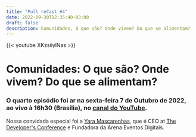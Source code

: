 ```yaml
---
title: "Pull reCast #4"
date: 2022-09-30T12:35:40-03:00
draft: false
description: Comunidades, O que são? Onde vivem? Do que se alimentam?
---
```


{{< youtube XKzsiiylNas >}}

<!-- [![yara](/images/flyer_live4-bottom.png)](http://live.pullrecast.dev)

{{<button href="https://www.sympla.com.br/evento-online/pull-recast-4-comunidades-com-yara-mascarenhas/1744221">}}Inscreva-se{{</button>}} -->

# Comunidades: O que são? Onde vivem? Do que se alimentam?

### O quarto episódio foi ar na sexta-feira 7 de Outubro de 2022, ao vivo à 16h30 (Brasília), no [canal do YouTube](https://canal.pullrecast.dev).

<!-- :calendar: [Adicione aqui no seu calendário!](/calendar/ep004.ics) -->

Nossa convidada especial foi a [Yara Mascarenhas](https://www.linkedin.com/in/yaramascarenhas/), que é CEO at [The Developer's Conference](https://thedevconf.com/) e Fundadora da Arena Eventos Digitais.